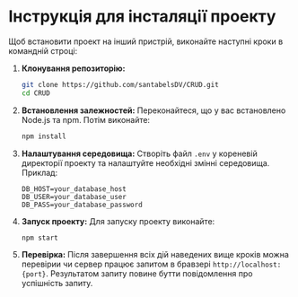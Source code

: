 # Інструкція для інсталяції проекту

Щоб встановити проект на інший пристрій, виконайте наступні кроки в командній строці:

1. **Клонування репозиторію:**
   ```bash
   git clone https://github.com/santabelsDV/CRUD.git
   cd CRUD
   ```

2. **Встановлення залежностей:**
   Переконайтеся, що у вас встановлено Node.js та npm. Потім виконайте:
   ```bash
   npm install
   ```

3. **Налаштування середовища:**
   Створіть файл `.env` у кореневій директорії проекту та налаштуйте необхідні змінні середовища. Приклад:
   ```
   DB_HOST=your_database_host
   DB_USER=your_database_user
   DB_PASS=your_database_password
   ```

4. **Запуск проекту:**
   Для запуску проекту виконайте:
   ```bash
   npm start
   ```

5. **Перевірка:**
   Після завершення всіх дій наведених вище кроків можна перевірии чи сервер працює запитом в бравзері `http://localhost:{port}`. Результатом запиту повине бутти повідомлення про успішність запиту.